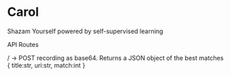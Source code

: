 # Carol
Shazam Yourself powered by self-supervised learning

API Routes

/
    -> POST recording as base64. Returns a JSON object of the best matches { title:str, uri:str, match:int }